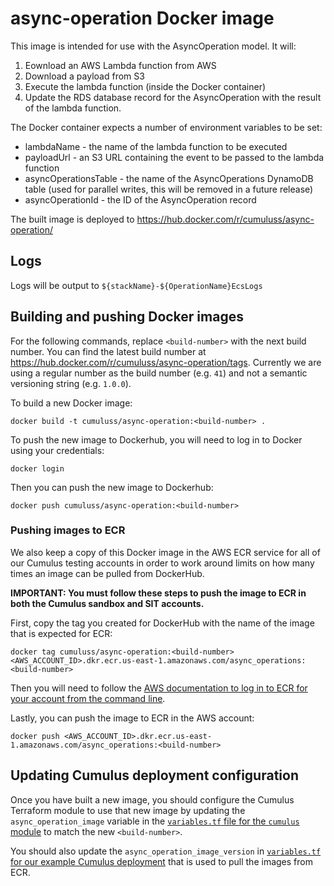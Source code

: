 # async-operation Docker image

This image is intended for use with the AsyncOperation model. It will:

1. Eownload an AWS Lambda function from AWS
2. Download a payload from S3
3. Execute the lambda function (inside the Docker container)
4. Update the RDS database record for the AsyncOperation with the result of the lambda function.

The Docker container expects a number of environment variables to be set:

* lambdaName - the name of the lambda function to be executed
* payloadUrl - an S3 URL containing the event to be passed to the lambda
  function
* asyncOperationsTable - the name of the AsyncOperations DynamoDB table (used for parallel writes, this will be removed in a future release)
* asyncOperationId - the ID of the AsyncOperation record

The built image is deployed to
<https://hub.docker.com/r/cumuluss/async-operation/>

## Logs

Logs will be output to `${stackName}-${OperationName}EcsLogs`

## Building and pushing Docker images

For the following commands, replace `<build-number>` with the next build number. You can
find the latest build number at <https://hub.docker.com/r/cumuluss/async-operation/tags>.
Currently we are using a regular number as the build number (e.g. `41`) and not a semantic
versioning string (e.g. `1.0.0`).

To build a new Docker image:

`docker build -t cumuluss/async-operation:<build-number> .`

To push the new image to Dockerhub, you will need to log in to Docker using your credentials:

`docker login`

Then you can push the new image to Dockerhub:

`docker push cumuluss/async-operation:<build-number>`

### Pushing images to ECR

We also keep a copy of this Docker image in the AWS ECR service for all of our Cumulus
testing accounts in order to work around limits on how many times an image can be pulled
from DockerHub.

**IMPORTANT: You must follow these steps to push the image to ECR in both the Cumulus sandbox and SIT accounts.**

First, copy the tag you created for DockerHub with the name of the image that
is expected for ECR:

```shell
docker tag cumuluss/async-operation:<build-number> <AWS_ACCOUNT_ID>.dkr.ecr.us-east-1.amazonaws.com/async_operations:<build-number>
```

Then you will need to follow the [AWS documentation to log in to ECR for your account from the command line](https://docs.aws.amazon.com/AmazonECR/latest/userguide/getting-started-cli.html#cli-authenticate-registry).

Lastly, you can push the image to ECR in the AWS account:

```shell
docker push <AWS_ACCOUNT_ID>.dkr.ecr.us-east-1.amazonaws.com/async_operations:<build-number>
```

## Updating Cumulus deployment configuration

Once you have built a new image, you should configure the Cumulus Terraform module to use that new image by updating the `async_operation_image` variable in the
[`variables.tf` file for the `cumulus` module](../../../../tf-modules/cumulus/variables.tf)
to match the new `<build-number>`.

You should also update the `async_operation_image_version` in [`variables.tf` for our example Cumulus deployment](../../../../example/cumulus-tf/variables.tf) that is used to pull the images from ECR.

